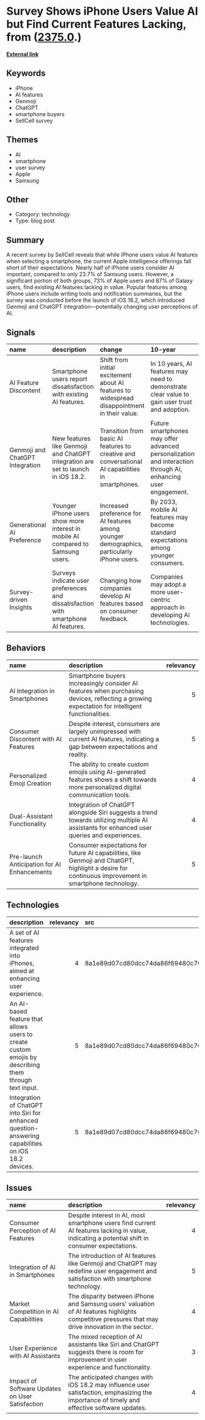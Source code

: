 # __Survey Shows iPhone Users Value AI but Find Current Features Lacking__, from ([2375.0](https://kghosh.substack.com/p/2375.0).)

__[External link](https://9to5mac.com/2024/12/16/most-iphone-owners-see-little-to-no-value-in-apple-intelligence-so-far/)__



## Keywords

* iPhone
* AI features
* Genmoji
* ChatGPT
* smartphone buyers
* SellCell survey

## Themes

* AI
* smartphone
* user survey
* Apple
* Samsung

## Other

* Category: technology
* Type: blog post

## Summary

A recent survey by SellCell reveals that while iPhone users value AI features when selecting a smartphone, the current Apple Intelligence offerings fall short of their expectations. Nearly half of iPhone users consider AI important, compared to only 23.7% of Samsung users. However, a significant portion of both groups, 73% of Apple users and 87% of Galaxy users, find existing AI features lacking in value. Popular features among iPhone users include writing tools and notification summaries, but the survey was conducted before the launch of iOS 18.2, which introduced Genmoji and ChatGPT integration—potentially changing user perceptions of AI.

## Signals

| name                            | description                                                                        | change                                                                                           | 10-year                                                                                                      | driving-force                                                                    |   relevancy |
|:--------------------------------|:-----------------------------------------------------------------------------------|:-------------------------------------------------------------------------------------------------|:-------------------------------------------------------------------------------------------------------------|:---------------------------------------------------------------------------------|------------:|
| AI Feature Discontent           | Smartphone users report dissatisfaction with existing AI features.                 | Shift from initial excitement about AI features to widespread disappointment in their value.     | In 10 years, AI features may need to demonstrate clear value to gain user trust and adoption.                | User expectations for AI to deliver tangible benefits in smartphone experiences. |           4 |
| Genmoji and ChatGPT Integration | New features like Genmoji and ChatGPT integration are set to launch in iOS 18.2.   | Transition from basic AI features to creative and conversational AI capabilities in smartphones. | Future smartphones may offer advanced personalization and interaction through AI, enhancing user engagement. | Technological advancements in AI and user demand for personalized experiences.   |           5 |
| Generational AI Preference      | Younger iPhone users show more interest in mobile AI compared to Samsung users.    | Increased preference for AI features among younger demographics, particularly iPhone users.      | By 2033, mobile AI features may become standard expectations among younger consumers.                        | Shifting consumer demographics that prioritize technology and AI in daily life.  |           3 |
| Survey-driven Insights          | Surveys indicate user preferences and dissatisfaction with smartphone AI features. | Changing how companies develop AI features based on consumer feedback.                           | Companies may adopt a more user-centric approach in developing AI technologies.                              | The growing importance of customer feedback in tech development processes.       |           4 |

## Behaviors

| name                                        | description                                                                                                                                         |   relevancy |
|:--------------------------------------------|:----------------------------------------------------------------------------------------------------------------------------------------------------|------------:|
| AI Integration in Smartphones               | Smartphone buyers increasingly consider AI features when purchasing devices, reflecting a growing expectation for intelligent functionalities.      |           5 |
| Consumer Discontent with AI Features        | Despite interest, consumers are largely unimpressed with current AI features, indicating a gap between expectations and reality.                    |           5 |
| Personalized Emoji Creation                 | The ability to create custom emojis using AI-generated features shows a shift towards more personalized digital communication tools.                |           4 |
| Dual-Assistant Functionality                | Integration of ChatGPT alongside Siri suggests a trend towards utilizing multiple AI assistants for enhanced user queries and experiences.          |           4 |
| Pre-launch Anticipation for AI Enhancements | Consumer expectations for future AI capabilities, like Genmoji and ChatGPT, highlight a desire for continuous improvement in smartphone technology. |           5 |

## Technologies

| description                                                                                          |   relevancy | src                              |
|:-----------------------------------------------------------------------------------------------------|------------:|:---------------------------------|
| A set of AI features integrated into iPhones, aimed at enhancing user experience.                    |           4 | 8a1e89d07cd80dcc74da86f69480c760 |
| An AI-based feature that allows users to create custom emojis by describing them through text input. |           5 | 8a1e89d07cd80dcc74da86f69480c760 |
| Integration of ChatGPT into Siri for enhanced question-answering capabilities on iOS 18.2 devices.   |           5 | 8a1e89d07cd80dcc74da86f69480c760 |

## Issues

| name                                            | description                                                                                                                                        |   relevancy |
|:------------------------------------------------|:---------------------------------------------------------------------------------------------------------------------------------------------------|------------:|
| Consumer Perception of AI Features              | Despite interest in AI, most smartphone users find current AI features lacking in value, indicating a potential shift in consumer expectations.    |           4 |
| Integration of AI in Smartphones                | The introduction of AI features like Genmoji and ChatGPT may redefine user engagement and satisfaction with smartphone technology.                 |           5 |
| Market Competition in AI Capabilities           | The disparity between iPhone and Samsung users' valuation of AI features highlights competitive pressures that may drive innovation in the sector. |           4 |
| User Experience with AI Assistants              | The mixed reception of AI assistants like Siri and ChatGPT suggests there is room for improvement in user experience and functionality.            |           3 |
| Impact of Software Updates on User Satisfaction | The anticipated changes with iOS 18.2 may influence user satisfaction, emphasizing the importance of timely and effective software updates.        |           4 |